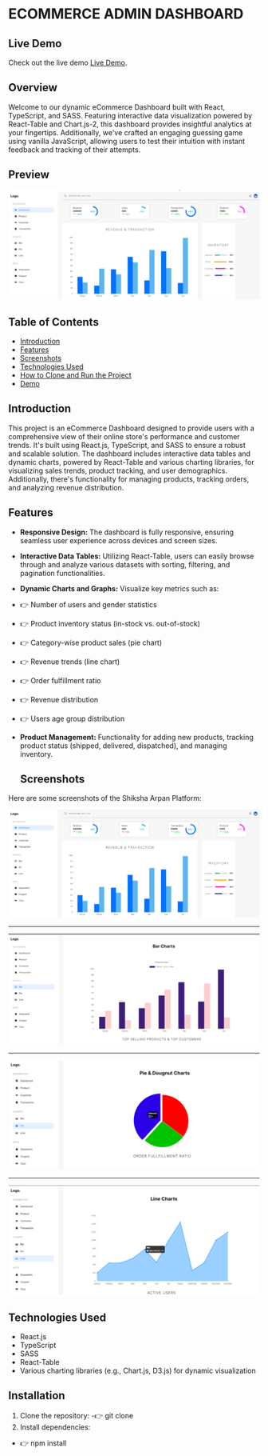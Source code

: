 # ECOMMERCE ADMIN DASHBOARD

## Live Demo

Check out the live demo [Live Demo](https://react-admin-dashboard-ts-p3an.vercel.app/admin/dashboard/).


## Overview
 Welcome to our dynamic eCommerce Dashboard built with React, TypeScript, and SASS. Featuring interactive data visualization powered by React-Table and Chart.js-2, this dashboard provides insightful analytics at your fingertips. Additionally, we've crafted an engaging guessing game using vanilla JavaScript, allowing users to test their intuition with instant feedback and tracking of their attempts.

## Preview
![React Ecommerce Admin Dashboard Preview](https://github.com/Aryan9901/react_admin_dashboard_ts/blob/master/admindashboard.png)

## Table of Contents
- [Introduction](#Introduction)
- [Features](#Features)
- [Screenshots](#screenshots)
- [Technologies Used](#technologies-used)
- [How to Clone and Run the Project](#how-to-clone-and-run-the-project)
- [Demo](#demo)

## Introduction
This project is an eCommerce Dashboard designed to provide users with a comprehensive view of their online store's performance and customer trends. It's built using React.js, TypeScript, and SASS to ensure a robust and scalable solution. The dashboard includes interactive data tables and dynamic charts, powered by React-Table and various charting libraries, for visualizing sales trends, product tracking, and user demographics. Additionally, there's functionality for managing products, tracking orders, and analyzing revenue distribution.

## Features
- **Responsive Design:** The dashboard is fully responsive, ensuring seamless user experience across devices and screen sizes.
- **Interactive Data Tables:** Utilizing React-Table, users can easily browse through and analyze various datasets with sorting, filtering, and pagination functionalities.
- **Dynamic Charts and Graphs:** Visualize key metrics such as:</br>
 -   👉 Number of users and gender statistics
 -   👉 Product inventory status (in-stock vs. out-of-stock)
 -   👉 Category-wise product sales (pie chart)
 -   👉 Revenue trends (line chart)
 -   👉 Order fulfillment ratio
 -   👉 Revenue distribution
 -   👉 Users age group distribution
- **Product Management:** Functionality for adding new products, tracking product status (shipped, delivered, dispatched), and managing inventory.

  ## Screenshots

Here are some screenshots of the Shiksha Arpan Platform:

![Screenshot 1](https://github.com/Aryan9901/react_admin_dashboard_ts/blob/master/Screenshot%202024-05-26%20144405.png)

---

![Screenshot 2](https://github.com/Aryan9901/react_admin_dashboard_ts/blob/master/Screenshot%202024-05-26%20151149.png)

---

![Screenshot 3](https://github.com/Aryan9901/react_admin_dashboard_ts/blob/master/Screenshot%202024-05-26%20151213.png)

---

![Screenshot 4](https://github.com/Aryan9901/react_admin_dashboard_ts/blob/master/Screenshot%202024-05-26%20151234.png)


## Technologies Used

- React.js
- TypeScript
- SASS
- React-Table
- Various charting libraries (e.g., Chart.js, D3.js) for dynamic visualization

## Installation

1. Clone the repository:
-👉 git clone <repository-url>
2. Install dependencies:
- 👉 npm install
